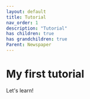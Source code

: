 ```yaml
---
layout: default
title: Tutorial
nav_order: 1
description: "Tutorial"
has children: true
has grandchildren: true
Parent: Newspaper
---
```


# My first tutorial 
Let's learn!